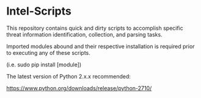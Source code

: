 # Intel-Scripts

This repository contains quick and dirty scripts to accomplish specific threat information identification, collection, and parsing tasks.

Imported modules abound and their respective installation is required prior to executing any of these scripts.

(i.e. sudo pip install [module])


The latest version of Python 2.x.x recommended:

https://www.python.org/downloads/release/python-2710/
